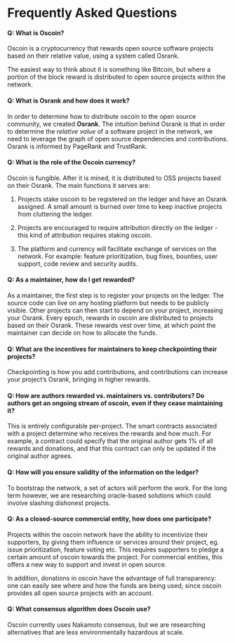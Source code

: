 # Frequently Asked Questions

#### Q: What is Oscoin?

Oscoin is a cryptocurrency that rewards open source software projects based on
their relative value, using a system called Osrank.

The easiest way to think about it is something like Bitcoin, but where a
portion of the block reward is distributed to open source projects within the
network.

#### Q: What is Osrank and how does it work?

In order to determine how to distribute oscoin to the open source community, we
created **Osrank**. The intuition behind Osrank is that in order to determine the
*relative value* of a software project in the network, we need to leverage the
graph of open source dependencies and contributions. Osrank is informed by
PageRank and TrustRank.

#### Q: What is the role of the Oscoin currency?

Oscoin is fungible. After it is mined, it is distributed to OSS
projects based on their Osrank. The main functions it serves are:

1. Projects stake oscoin to be registered on the ledger and have an Osrank
   assigned. A small amount is burned over time to keep inactive projects from
   cluttering the ledger.

2. Projects are encouraged to require attribution directly on the ledger - this
   kind of attribution requires staking oscoin.

3. The platform and currency will facilitate exchange of services on the
   network. For example: feature prioritization, bug fixes, bounties, user
   support, code review and security audits.

#### Q: As a maintainer, how do I get rewarded?

As a maintainer, the first step is to register your projects on the ledger.
The source code can live on any hosting platform but needs to be publicly
visible.  Other projects can then start to depend on your project, increasing
your Osrank.  Every epoch, rewards in oscoin are distributed to projects based
on their Osrank.  These rewards vest over time, at which point the maintainer can
decide on how to allocate the funds.

#### Q: What are the incentives for maintainers to keep checkpointing their projects?

Checkpointing is how you add contributions, and contributions can increase your
project’s Osrank, bringing in higher rewards.

#### Q: How are authors rewarded vs. maintainers vs. contributors? Do authors get an ongoing stream of oscoin, even if they cease maintaining it?

This is entirely configurable per-project. The smart contracts associated with
a project determine who receives the rewards and how much. For example, a
contract could specify that the original author gets 1% of all rewards and
donations, and that this contract can only be updated if the original author
agrees.

#### Q: How will you ensure validity of the information on the ledger?

To bootstrap the network, a set of actors will perform the work. For the long
term however, we are researching oracle-based solutions which could involve
slashing dishonest projects.

#### Q: As a closed-source commercial entity, how does one participate?

Projects within the oscoin network have the ability to incentivize their
supporters, by giving them influence or services around their project, eg.
issue prioritization, feature voting etc. This requires supporters to pledge a
certain amount of oscoin towards the project. For commercial entities, this
offers a new way to support and invest in open source.

In addition, donations in oscoin have the advantage of full transparency: one
can easily see where and how the funds are being used, since oscoin provides
all open source projects with an account.

#### Q: What consensus algorithm does Oscoin use?

Oscoin currently uses Nakamoto consensus, but we are researching alternatives
that are less environmentally hazardous at scale.

